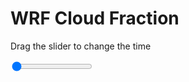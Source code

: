 <h1>WRF  Cloud Fraction </h1>
<p>Drag the slider to change the time</p>

<div class="slidecontainer">
<input oninput='setImage(this)' class="slider" type="range" min="0" max="31" value="0" step="1" />
<img id='img'/>
</div>

<script>
var img = document.getElementById('img');
var img_array = ['/assets/images/wrf/cf_wrfout_d01_2020-06-19_12:00:00.png',
'/assets/images/wrf/cf_wrfout_d01_2020-06-19_13:00:00.png',
'/assets/images/wrf/cf_wrfout_d01_2020-06-19_14:00:00.png',
'/assets/images/wrf/cf_wrfout_d01_2020-06-19_15:00:00.png',
'/assets/images/wrf/cf_wrfout_d01_2020-06-19_16:00:00.png',
'/assets/images/wrf/cf_wrfout_d01_2020-06-19_17:00:00.png',
'/assets/images/wrf/cf_wrfout_d01_2020-06-19_18:00:00.png',
'/assets/images/wrf/cf_wrfout_d01_2020-06-19_19:00:00.png',
'/assets/images/wrf/cf_wrfout_d01_2020-06-19_20:00:00.png',
'/assets/images/wrf/cf_wrfout_d01_2020-06-19_21:00:00.png',
'/assets/images/wrf/cf_wrfout_d01_2020-06-19_22:00:00.png',
'/assets/images/wrf/cf_wrfout_d01_2020-06-19_23:00:00.png',
'/assets/images/wrf/cf_wrfout_d01_2020-06-20_00:00:00.png',
'/assets/images/wrf/cf_wrfout_d01_2020-06-20_01:00:00.png',
'/assets/images/wrf/cf_wrfout_d01_2020-06-20_02:00:00.png',
'/assets/images/wrf/cf_wrfout_d01_2020-06-20_03:00:00.png',
'/assets/images/wrf/cf_wrfout_d01_2020-06-20_04:00:00.png',
'/assets/images/wrf/cf_wrfout_d01_2020-06-20_05:00:00.png',
'/assets/images/wrf/cf_wrfout_d01_2020-06-20_06:00:00.png',
'/assets/images/wrf/cf_wrfout_d01_2020-06-20_07:00:00.png',
'/assets/images/wrf/cf_wrfout_d01_2020-06-20_08:00:00.png',
'/assets/images/wrf/cf_wrfout_d01_2020-06-20_09:00:00.png',
'/assets/images/wrf/cf_wrfout_d01_2020-06-20_10:00:00.png',
'/assets/images/wrf/cf_wrfout_d01_2020-06-20_11:00:00.png',
'/assets/images/wrf/cf_wrfout_d01_2020-06-20_12:00:00.png',
'/assets/images/wrf/cf_wrfout_d01_2020-06-20_13:00:00.png',
'/assets/images/wrf/cf_wrfout_d01_2020-06-20_14:00:00.png',
'/assets/images/wrf/cf_wrfout_d01_2020-06-20_15:00:00.png',
'/assets/images/wrf/cf_wrfout_d01_2020-06-20_16:00:00.png',
'/assets/images/wrf/cf_wrfout_d01_2020-06-20_17:00:00.png',
'/assets/images/wrf/cf_wrfout_d01_2020-06-20_18:00:00.png',];
function setImage(obj)
{
        var value = obj.value;
        img.src = img_array[value];

}
</script>
